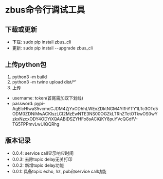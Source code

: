 # zbus命令行调试工具

## 下载或更新
+ 下载: sudo pip install zbus_cli
+ 更新: sudo pip install --upgrade zbus_cli

## 上传python包
1. python3 -m build
2. python3 -m twine upload  dist/*'
3. 上传 
+ username: token(首尾需加双下划线)
+ password: pypi-AgEIcHlwaS5vcmcCJDM4ZjYxODhhLWExZDktNGM4Yi1hYTY1LTc3OTc5ODM0ZDNiMwACKlszLCI2MzEwNTE3NS00OGZkLTRhZTctOTkwOS0wYzkxNzcxODY4ODYiXQAABiDSZYHFo8sACiQKY8puYVcQGdfV-TG5FPPmvLwUIQQRhg

## 版本记录
+ 0.0.4: service call显示响应时间 
+ 0.0.3: 去除topic delay无关打印
+ 0.0.2: 新增topic delay功能
+ 0.0.1: 具备topic echo, hz, pub和service call功能